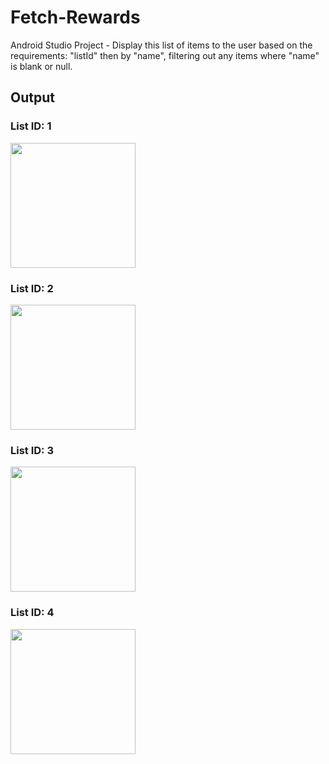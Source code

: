 # Fetch-Rewards

Android Studio Project - Display this list of items to the user based on the requirements: "listId" then by "name", filtering out any items where "name" is blank or null.

## Output

### List ID: 1
<img src="https://github.com/deveshwaripujari/Fetch-Rewards/assets/51033608/b6f44e5a-0af1-45d8-b965-a1dfaf0c0e49" width="200">

### List ID: 2
<img src="https://github.com/deveshwaripujari/Fetch-Rewards/assets/51033608/ac78ace8-3b06-4381-960d-eba4dcb43a6d" width="200">

### List ID: 3
<img src="https://github.com/deveshwaripujari/Fetch-Rewards/assets/51033608/de686fb5-3cd8-4848-9cb4-5c1108d65c03" width="200">

### List ID: 4
<img src="https://github.com/deveshwaripujari/Fetch-Rewards/assets/51033608/90f2451d-709d-46c7-996a-e7ed93fe91f4" width="200">
